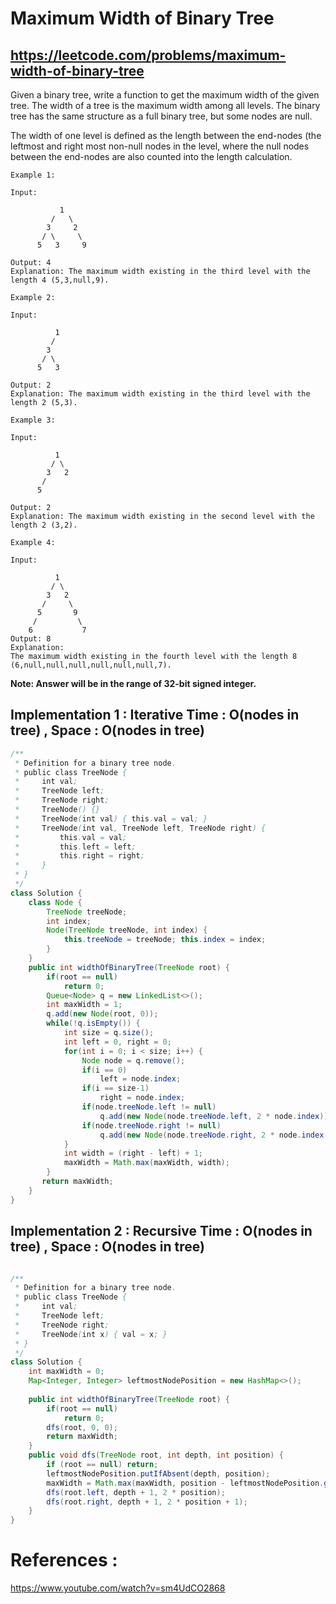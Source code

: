 # Maximum Width of Binary Tree
## https://leetcode.com/problems/maximum-width-of-binary-tree

Given a binary tree, write a function to get the maximum width of the given tree. The width of a tree is the maximum width among all levels. The binary tree has the same structure as a full binary tree, but some nodes are null.

The width of one level is defined as the length between the end-nodes (the leftmost and right most non-null nodes in the level, where the null nodes between the end-nodes are also counted into the length calculation.
```
Example 1:

Input: 

           1
         /   \
        3     2
       / \     \  
      5   3     9 

Output: 4
Explanation: The maximum width existing in the third level with the length 4 (5,3,null,9).

Example 2:

Input: 

          1
         /  
        3    
       / \       
      5   3     

Output: 2
Explanation: The maximum width existing in the third level with the length 2 (5,3).

Example 3:

Input: 

          1
         / \
        3   2 
       /        
      5      

Output: 2
Explanation: The maximum width existing in the second level with the length 2 (3,2).

Example 4:

Input: 

          1
         / \
        3   2
       /     \  
      5       9 
     /         \
    6           7
Output: 8
Explanation:
The maximum width existing in the fourth level with the length 8 (6,null,null,null,null,null,null,7).
```

**Note: Answer will be in the range of 32-bit signed integer.**

## Implementation 1 : Iterative  Time : O(nodes in tree) , Space : O(nodes in tree)
```java
/**
 * Definition for a binary tree node.
 * public class TreeNode {
 *     int val;
 *     TreeNode left;
 *     TreeNode right;
 *     TreeNode() {}
 *     TreeNode(int val) { this.val = val; }
 *     TreeNode(int val, TreeNode left, TreeNode right) {
 *         this.val = val;
 *         this.left = left;
 *         this.right = right;
 *     }
 * }
 */
class Solution {
    class Node {
        TreeNode treeNode;
        int index;
        Node(TreeNode treeNode, int index) {
            this.treeNode = treeNode; this.index = index;
        }
    }
    public int widthOfBinaryTree(TreeNode root) {
        if(root == null)
            return 0;
        Queue<Node> q = new LinkedList<>();
        int maxWidth = 1;
        q.add(new Node(root, 0));
        while(!q.isEmpty()) {
            int size = q.size();
            int left = 0, right = 0;
            for(int i = 0; i < size; i++) {
                Node node = q.remove();
                if(i == 0)
                    left = node.index;
                if(i == size-1)
                    right = node.index;
                if(node.treeNode.left != null)
                    q.add(new Node(node.treeNode.left, 2 * node.index));
                if(node.treeNode.right != null)
                    q.add(new Node(node.treeNode.right, 2 * node.index + 1));
            }
            int width = (right - left) + 1;
            maxWidth = Math.max(maxWidth, width);
        }
       return maxWidth; 
    }
}
```

## Implementation 2 : Recursive Time : O(nodes in tree) , Space : O(nodes in tree)

```java

/**
 * Definition for a binary tree node.
 * public class TreeNode {
 *     int val;
 *     TreeNode left;
 *     TreeNode right;
 *     TreeNode(int x) { val = x; }
 * }
 */
class Solution {
    int maxWidth = 0;
    Map<Integer, Integer> leftmostNodePosition = new HashMap<>();
    
    public int widthOfBinaryTree(TreeNode root) {
        if(root == null)
            return 0;
        dfs(root, 0, 0);
        return maxWidth;
    }
    public void dfs(TreeNode root, int depth, int position) {
        if (root == null) return;
        leftmostNodePosition.putIfAbsent(depth, position);
        maxWidth = Math.max(maxWidth, position - leftmostNodePosition.get(depth) + 1);
        dfs(root.left, depth + 1, 2 * position);
        dfs(root.right, depth + 1, 2 * position + 1);
    }
}

```

# References :
https://www.youtube.com/watch?v=sm4UdCO2868
